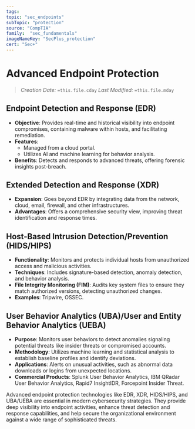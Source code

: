 ```yaml
---
tags:
topic: "sec_endpoints"
subTopic: "protection"
source: "CompTIA"
family:  "sec_fundamentals"
imageNameKey: "SecPlus_protection" 
cert: "Sec+"
---
```

# Advanced Endpoint Protection
> *Creation Date:* `=this.file.cday`
> *Last Modified:* `=this.file.mday`
## Endpoint Detection and Response (EDR)
- **Objective**: Provides real-time and historical visibility into endpoint compromises, containing malware within hosts, and facilitating remediation.
- **Features**:
  - Managed from a cloud portal.
  - Utilizes AI and machine learning for behavior analysis.
- **Benefits**: Detects and responds to advanced threats, offering forensic insights post-breach.

## Extended Detection and Response (XDR)
- **Expansion**: Goes beyond EDR by integrating data from the network, cloud, email, firewall, and other infrastructures.
- **Advantages**: Offers a comprehensive security view, improving threat identification and response times.

## Host-Based Intrusion Detection/Prevention (HIDS/HIPS)
- **Functionality**: Monitors and protects individual hosts from unauthorized access and malicious activities.
- **Techniques**: Includes signature-based detection, anomaly detection, and behavior analysis.
- **File Integrity Monitoring (FIM)**: Audits key system files to ensure they match authorized versions, detecting unauthorized changes.
- **Examples**: Tripwire, OSSEC.

## User Behavior Analytics (UBA)/User and Entity Behavior Analytics (UEBA)
- **Purpose**: Monitors user behaviors to detect anomalies signaling potential threats like insider threats or compromised accounts.
- **Methodology**: Utilizes machine learning and statistical analysis to establish baseline profiles and identify deviations.
- **Applications**: Alerts on unusual activities, such as abnormal data downloads or logins from unexpected locations.
- **Commercial Products**: Splunk User Behavior Analytics, IBM QRadar User Behavior Analytics, Rapid7 InsightIDR, Forcepoint Insider Threat.

Advanced endpoint protection technologies like EDR, XDR, HIDS/HIPS, and UBA/UEBA are essential in modern cybersecurity strategies. They provide deep visibility into endpoint activities, enhance threat detection and response capabilities, and help secure the organizational environment against a wide range of sophisticated threats.
